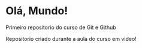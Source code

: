 # Olá, Mundo!

Primeiro repositorio do curso de Git e Github

Repositorio criado durante a aula do curso em video!
